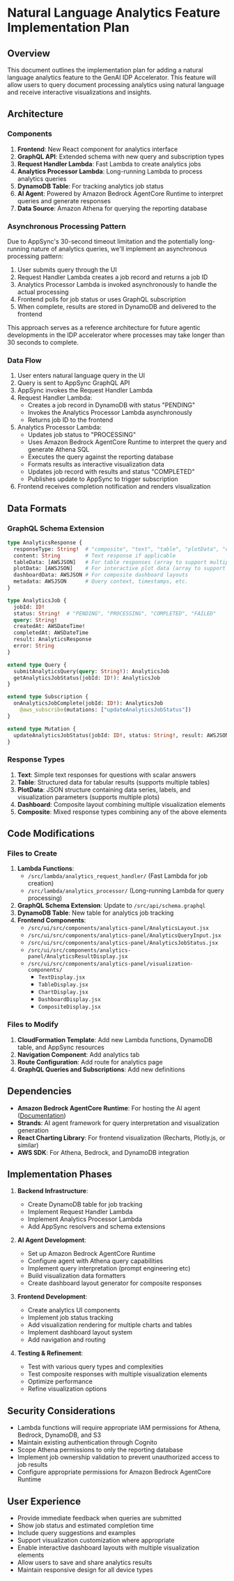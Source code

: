 # Natural Language Analytics Feature Implementation Plan

## Overview
This document outlines the implementation plan for adding a natural language analytics feature to the GenAI IDP Accelerator. This feature will allow users to query document processing analytics using natural language and receive interactive visualizations and insights.

## Architecture

### Components
1. **Frontend**: New React component for analytics interface
2. **GraphQL API**: Extended schema with new query and subscription types
3. **Request Handler Lambda**: Fast Lambda to create analytics jobs
4. **Analytics Processor Lambda**: Long-running Lambda to process analytics queries
5. **DynamoDB Table**: For tracking analytics job status
6. **AI Agent**: Powered by Amazon Bedrock AgentCore Runtime to interpret queries and generate responses
7. **Data Source**: Amazon Athena for querying the reporting database

### Asynchronous Processing Pattern
Due to AppSync's 30-second timeout limitation and the potentially long-running nature of analytics queries, we'll implement an asynchronous processing pattern:

1. User submits query through the UI
2. Request Handler Lambda creates a job record and returns a job ID
3. Analytics Processor Lambda is invoked asynchronously to handle the actual processing
4. Frontend polls for job status or uses GraphQL subscription
5. When complete, results are stored in DynamoDB and delivered to the frontend

This approach serves as a reference architecture for future agentic developments in the IDP accelerator where processes may take longer than 30 seconds to complete.

### Data Flow
1. User enters natural language query in the UI
2. Query is sent to AppSync GraphQL API
3. AppSync invokes the Request Handler Lambda
4. Request Handler Lambda:
   - Creates a job record in DynamoDB with status "PENDING"
   - Invokes the Analytics Processor Lambda asynchronously
   - Returns job ID to the frontend
5. Analytics Processor Lambda:
   - Updates job status to "PROCESSING"
   - Uses Amazon Bedrock AgentCore Runtime to interpret the query and generate Athena SQL
   - Executes the query against the reporting database
   - Formats results as interactive visualization data
   - Updates job record with results and status "COMPLETED"
   - Publishes update to AppSync to trigger subscription
6. Frontend receives completion notification and renders visualization

## Data Formats

### GraphQL Schema Extension
```graphql
type AnalyticsResponse {
  responseType: String!  # "composite", "text", "table", "plotData", "dashboard"
  content: String        # Text response if applicable
  tableData: [AWSJSON]   # For table responses (array to support multiple tables)
  plotData: [AWSJSON]    # For interactive plot data (array to support multiple plots)
  dashboardData: AWSJSON # For composite dashboard layouts
  metadata: AWSJSON      # Query context, timestamps, etc.
}

type AnalyticsJob {
  jobId: ID!
  status: String!  # "PENDING", "PROCESSING", "COMPLETED", "FAILED"
  query: String!
  createdAt: AWSDateTime!
  completedAt: AWSDateTime
  result: AnalyticsResponse
  error: String
}

extend type Query {
  submitAnalyticsQuery(query: String!): AnalyticsJob
  getAnalyticsJobStatus(jobId: ID!): AnalyticsJob
}

extend type Subscription {
  onAnalyticsJobComplete(jobId: ID!): AnalyticsJob
    @aws_subscribe(mutations: ["updateAnalyticsJobStatus"])
}

extend type Mutation {
  updateAnalyticsJobStatus(jobId: ID!, status: String!, result: AWSJSON): AnalyticsJob
}
```

### Response Types
1. **Text**: Simple text responses for questions with scalar answers
2. **Table**: Structured data for tabular results (supports multiple tables)
3. **PlotData**: JSON structure containing data series, labels, and visualization parameters (supports multiple plots)
4. **Dashboard**: Composite layout combining multiple visualization elements
5. **Composite**: Mixed response types combining any of the above elements

## Code Modifications

### Files to Create
1. **Lambda Functions**:
   - `/src/lambda/analytics_request_handler/` (Fast Lambda for job creation)
   - `/src/lambda/analytics_processor/` (Long-running Lambda for query processing)
2. **GraphQL Schema Extension**: Update to `/src/api/schema.graphql`
3. **DynamoDB Table**: New table for analytics job tracking
4. **Frontend Components**:
   - `/src/ui/src/components/analytics-panel/AnalyticsLayout.jsx`
   - `/src/ui/src/components/analytics-panel/AnalyticsQueryInput.jsx`
   - `/src/ui/src/components/analytics-panel/AnalyticsJobStatus.jsx`
   - `/src/ui/src/components/analytics-panel/AnalyticsResultDisplay.jsx`
   - `/src/ui/src/components/analytics-panel/visualization-components/`
     - `TextDisplay.jsx`
     - `TableDisplay.jsx`
     - `ChartDisplay.jsx`
     - `DashboardDisplay.jsx`
     - `CompositeDisplay.jsx`

### Files to Modify
1. **CloudFormation Template**: Add new Lambda functions, DynamoDB table, and AppSync resources
2. **Navigation Component**: Add analytics tab
3. **Route Configuration**: Add route for analytics page
4. **GraphQL Queries and Subscriptions**: Add new definitions

## Dependencies
- **Amazon Bedrock AgentCore Runtime**: For hosting the AI agent ([Documentation](https://docs.aws.amazon.com/bedrock-agentcore/latest/devguide/agents-tools-runtime.html))
- **Strands**: AI agent framework for query interpretation and visualization generation
- **React Charting Library**: For frontend visualization (Recharts, Plotly.js, or similar)
- **AWS SDK**: For Athena, Bedrock, and DynamoDB integration

## Implementation Phases
1. **Backend Infrastructure**:
   - Create DynamoDB table for job tracking
   - Implement Request Handler Lambda
   - Implement Analytics Processor Lambda
   - Add AppSync resolvers and schema extensions

2. **AI Agent Development**:
   - Set up Amazon Bedrock AgentCore Runtime
   - Configure agent with Athena query capabilities
   - Implement query interpretation (prompt engineering etc)
   - Build visualization data formatters
   - Create dashboard layout generator for composite responses

3. **Frontend Development**:
   - Create analytics UI components
   - Implement job status tracking
   - Add visualization rendering for multiple charts and tables
   - Implement dashboard layout system
   - Add navigation and routing

4. **Testing & Refinement**:
   - Test with various query types and complexities
   - Test composite responses with multiple visualization elements
   - Optimize performance
   - Refine visualization options

## Security Considerations
- Lambda functions will require appropriate IAM permissions for Athena, Bedrock, DynamoDB, and S3
- Maintain existing authentication through Cognito
- Scope Athena permissions to only the reporting database
- Implement job ownership validation to prevent unauthorized access to job results
- Configure appropriate permissions for Amazon Bedrock AgentCore Runtime

## User Experience
- Provide immediate feedback when queries are submitted
- Show job status and estimated completion time
- Include query suggestions and examples
- Support visualization customization where appropriate
- Enable interactive dashboard layouts with multiple visualization elements
- Allow users to save and share analytics results
- Maintain responsive design for all device types